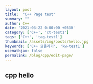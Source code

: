 ```yaml
---
layout: post
title:  "C++ Page test"
summary: ""
author: C++
date: '2021-03-22 0:00:00 +0530'
category: ['C++', 'ct-test1']
tags: ['C++', 'tag-test1']
thumbnail: /assets/img/posts/hello.jpg
keywords: ['C++ 글올리기', 'kw-test1']
usemathjax: false
permalink: /blog/cpp/edit-page/
---
```


## cpp hello